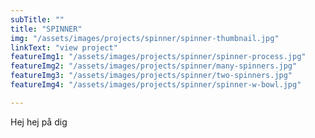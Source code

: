 ```yaml
---
subTitle: "" 
title: "SPINNER"
img: "/assets/images/projects/spinner/spinner-thumbnail.jpg"
linkText: "view project"
featureImg1: "/assets/images/projects/spinner/spinner-process.jpg"
featureImg2: "/assets/images/projects/spinner/many-spinners.jpg"
featureImg3: "/assets/images/projects/spinner/two-spinners.jpg"
featureImg4: "/assets/images/projects/spinner/spinner-w-bowl.jpg"

---
```

Hej hej på dig
